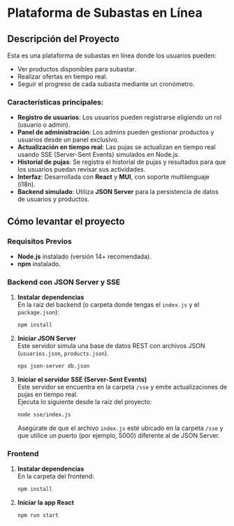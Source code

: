# Plataforma de Subastas en Línea

## Descripción del Proyecto
Esta es una plataforma de subastas en línea donde los usuarios pueden:
- Ver productos disponibles para subastar.
- Realizar ofertas en tiempo real.
- Seguir el progreso de cada subasta mediante un cronómetro.

### Características principales:
- **Registro de usuarios**: Los usuarios pueden registrarse eligiendo un rol (usuario o admin).
- **Panel de administración**: Los admins pueden gestionar productos y usuarios desde un panel exclusivo.
- **Actualización en tiempo real**: Las pujas se actualizan en tiempo real usando SSE (Server-Sent Events) simulados en Node.js.
- **Historial de pujas**: Se registra el historial de pujas y resultados para que los usuarios puedan revisar sus actividades.
- **Interfaz**: Desarrollada con **React** y **MUI**, con soporte multilenguaje (i18n).
- **Backend simulado**: Utiliza **JSON Server** para la persistencia de datos de usuarios y productos.

## Cómo levantar el proyecto

### Requisitos Previos
- **Node.js** instalado (versión 14+ recomendada).
- **npm**  instalado.

### Backend con JSON Server y SSE

1. **Instalar dependencias**  
   En la raíz del backend (o carpeta donde tengas el `index.js` y el `package.json`):
   ```bash
   npm install
   ```

2. **Iniciar JSON Server**  
   Este servidor simula una base de datos REST con archivos JSON (`usuarios.json`, `products.json`).  
   ```bash
   npx json-server db.json
   ```

3. **Iniciar el servidor SSE (Server-Sent Events)**  
   Este servidor se encuentra en la carpeta `/sse` y emite actualizaciones de pujas en tiempo real.  
   Ejecuta lo siguiente desde la raíz del proyecto:
   ```bash
   node sse/index.js
   ```
   Asegúrate de que el archivo `index.js` esté ubicado en la carpeta `/sse` y que utilice un puerto (por ejemplo, 5000) diferente al de JSON Server.

### Frontend

1. **Instalar dependencias**  
   En la carpeta del frontend:
   ```bash
   npm install
   ```

2. **Iniciar la app React**  
   ```bash
   npm run start
   ```